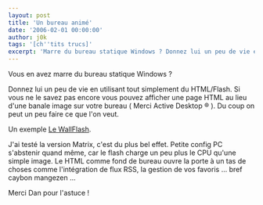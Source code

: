 ```yaml
---
layout: post
title: 'Un bureau animé'
date: '2006-02-01 00:00:00'
author: j0k
tags: '[ch''tits trucs]'
excerpt: 'Marre du bureau statique Windows ? Donnez lui un peu de vie en utilisant tout simplement du HTML/Flash. Ce sera du plus bel effet !'
---
```


Vous en avez marre du bureau statique Windows ?

Donnez lui un peu de vie en utilisant tout simplement du HTML/Flash.
 Si vous ne le savez pas encore vous pouvez afficher une page HTML au lieu d'une banale image sur votre bureau ( Merci Active Desktop ® ). Du coup on peut un peu faire ce que l'on veut.

  Un exemple [Le WallFlash](http://www.wallflash.com/).

J'ai testé la version Matrix, c'est du plus bel effet. Petite config PC s'abstenir quand même, car le flash charge un peu plus le CPU qu'une simple image. Le HTML comme fond de bureau ouvre la porte à un tas de choses comme l'intégration de flux RSS, la gestion de vos favoris ... bref caybon mangezen ...

  Merci Dan pour l'astuce !
